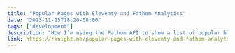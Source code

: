 ```yaml
---
title: "Popular Pages with Eleventy and Fathom Analytics"
date: "2023-11-25T18:20-08:00"
tags: ["development"]
description: "How I`m using the Fathom API to show a list of popular blogs posts in my Eleventy site"
link: https://rknight.me/popular-pages-with-eleventy-and-fathom-analytics/
---
```

